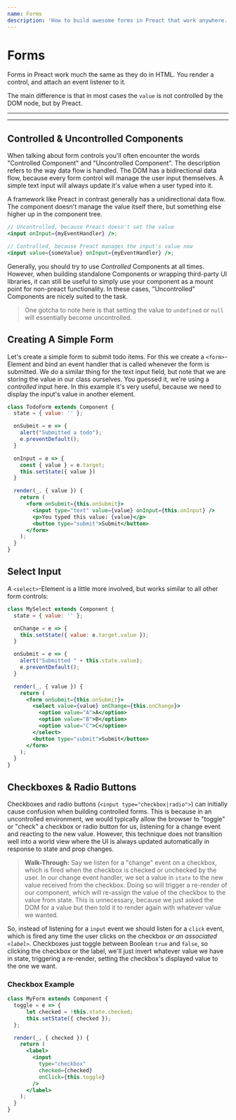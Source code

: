 ```yaml
---
name: Forms
description: 'How to build awesome forms in Preact that work anywhere.'
---
```


# Forms

Forms in Preact work much the same as they do in HTML. You render a control, and attach an event listener to it.

The main difference is that in most cases the `value` is not controlled by the DOM node, but by Preact.

---

<div><toc></toc></div>

---

## Controlled & Uncontrolled Components

When talking about form controls you'll often encounter the words "Controlled Component" and "Uncontrolled Component". The description refers to the way data flow is handled. The DOM has a bidirectional data flow, because every form control will manage the user input themselves. A simple text input will always update it's value when a user typed into it.

A framework like Preact in contrast generally has a unidirectional data flow. The component doesn't manage the value itself there, but something else higher up in the component tree.

```jsx
// Uncontrolled, because Preact doesn't set the value
<input onInput={myEventHandler} />;

// Controlled, because Preact manages the input's value now
<input value={someValue} onInput={myEventHandler} />;
```

Generally, you should try to use _Controlled_ Components at all times.  However, when building standalone Components or wrapping third-party UI libraries, it can still be useful to simply use your component as a mount point for non-preact functionality. In these cases, "Uncontrolled" Components are nicely suited to the task.

> One gotcha to note here is that setting the value to `undefined` or `null` will essentially become uncontrolled.

## Creating A Simple Form

Let's create a simple form to submit todo items. For this we create a `<form>`-Element and bind an event handler that is called whenever the form is submitted. We do a similar thing for the text input field, but note that we are storing the value in our class ourselves. You guessed it, we're using a _controlled_ input here. In this example it's very useful, because we need to display the input's value in another element.

```jsx
class TodoForm extends Component {
  state = { value: '' };

  onSubmit = e => {
    alert("Submitted a todo");
    e.preventDefault();
  }

  onInput = e => {
    const { value } = e.target;
    this.setState({ value })
  }

  render(_, { value }) {
    return (
      <form onSubmit={this.onSubmit}>
        <input type="text" value={value} onInput={this.onInput} />
        <p>You typed this value: {value}</p>
        <button type="submit">Submit</button>
      </form>
    );
  }
}
```

## Select Input

A `<select>`-Element is a little more involved, but works similar to all other form controls:

```jsx
class MySelect extends Component {
  state = { value: '' };

  onChange = e => {
    this.setState({ value: e.target.value });
  }

  onSubmit = e => {
    alert("Submitted " + this.state.value);
    e.preventDefault();
  }

  render(_, { value }) {
    return (
      <form onSubmit={this.onSubmit}>
        <select value={value} onChange={this.onChange}>
          <option value="A">A</option>
          <option value="B">B</option>
          <option value="C">C</option>
        </select>
        <button type="submit">Submit</button>
      </form>
    );
  }
}
```

## Checkboxes & Radio Buttons

Checkboxes and radio buttons (`<input type="checkbox|radio">`) can initially cause confusion when building controlled forms. This is because in an uncontrolled environment, we would typically allow the browser to "toggle" or "check" a checkbox or radio button for us, listening for a change event and reacting to the new value.  However, this technique does not transition well into a world view where the UI is always updated automatically in response to state and prop changes.

> **Walk-Through:** Say we listen for a "change" event on a checkbox, which is fired when the checkbox is checked or unchecked by the user.  In our change event handler, we set a value in `state` to the new value received from the checkbox.  Doing so will trigger a re-render of our component, which will re-assign the value of the checkbox to the value from state.  This is unnecessary, because we just asked the DOM for a value but then told it to render again with whatever value we wanted.

So, instead of listening for a `input` event we should listen for a `click` event, which is fired any time the user clicks on the checkbox _or an associated `<label>`_.  Checkboxes just toggle between Boolean `true` and `false`, so clicking the checkbox or the label, we'll just invert whatever value we have in state, triggering a re-render, setting the checkbox's displayed value to the one we want.

### Checkbox Example

```jsx
class MyForm extends Component {
  toggle = e => {
      let checked = !this.state.checked;
      this.setState({ checked });
  };

  render(_, { checked }) {
    return (
      <label>
        <input
          type="checkbox"
          checked={checked}
          onClick={this.toggle}
        />
      </label>
    );
  }
}
```
